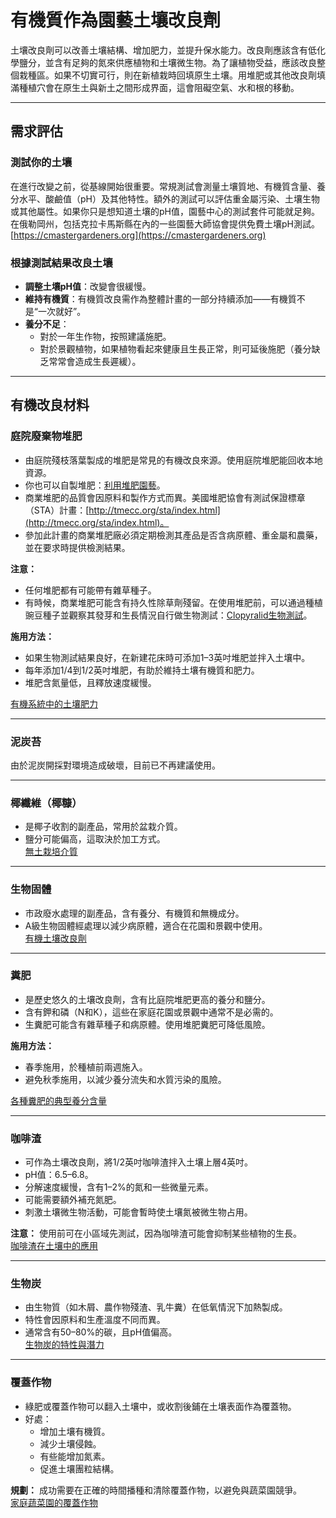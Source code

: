 # 有機質作為園藝土壤改良劑

土壤改良劑可以改善土壤結構、增加肥力，並提升保水能力。改良劑應該含有低化學鹽分，並含有足夠的氮來供應植物和土壤微生物。為了讓植物受益，應該改良整個栽種區。如果不切實可行，則在新植栽時回填原生土壤。用堆肥或其他改良劑填滿種植穴會在原生土與新土之間形成界面，這會阻礙空氣、水和根的移動。

---

## 需求評估

### 測試你的土壤

在進行改變之前，從基線開始很重要。常規測試會測量土壤質地、有機質含量、養分水平、酸鹼值（pH）及其他特性。額外的測試可以評估重金屬污染、土壤生物或其他屬性。如果你只是想知道土壤的pH值，園藝中心的測試套件可能就足夠。在俄勒岡州，包括克拉卡馬斯縣在內的一些園藝大師協會提供免費土壤pH測試。  
[https://cmastergardeners.org](https://cmastergardeners.org)

### 根據測試結果改良土壤

- **調整土壤pH值**：改變會很緩慢。
- **維持有機質**：有機質改良需作為整體計畫的一部分持續添加——有機質不是“一次就好”。
- **養分不足**：
  - 對於一年生作物，按照建議施肥。
  - 對於景觀植物，如果植物看起來健康且生長正常，則可延後施肥（養分缺乏常常會造成生長遲緩）。

---

## 有機改良材料

### 庭院廢棄物堆肥

- 由庭院殘枝落葉製成的堆肥是常見的有機改良來源。使用庭院堆肥能回收本地資源。
- 你也可以自製堆肥：[利用堆肥園藝](https://cmastergardeners.files.wordpress.com/2022/02/gardening-with-compost.pdf)。
- 商業堆肥的品質會因原料和製作方式而異。美國堆肥協會有測試保證標章（STA）計畫：[http://tmecc.org/sta/index.html](http://tmecc.org/sta/index.html)。
- 參加此計畫的商業堆肥廠必須定期檢測其產品是否含病原體、重金屬和農藥，並在要求時提供檢測結果。

**注意：**

- 任何堆肥都有可能帶有雜草種子。
- 有時候，商業堆肥可能含有持久性除草劑殘留。在使用堆肥前，可以通過種植豌豆種子並觀察其發芽和生長情況自行做生物測試：[Clopyralid生物測試](https://s3.wp.wsu.edu/uploads/sites/411/2014/12/PDF_Clopyralid_Bioassay.pdf)。

**施用方法：**

- 如果生物測試結果良好，在新建花床時可添加1–3英吋堆肥並拌入土壤中。
- 每年添加1/4到1/2英吋堆肥，有助於維持土壤有機質和肥力。
- 堆肥含氮量低，且釋放速度緩慢。

[有機系統中的土壤肥力](https://pubs.extension.wsu.edu/soil-fertility-in-organic-systems-a-guide-for-gardeners-and-small-acreage-farmers)

---

### 泥炭苔

由於泥炭開採對環境造成破壞，目前已不再建議使用。

---

### 椰纖維（椰糠）

- 是椰子收割的副產品，常用於盆栽介質。
- 鹽分可能偏高，這取決於加工方式。  
[無土栽培介質](https://extension.okstate.edu/fact-sheets/soilless-growing-mediums.html)

---

### 生物固體

- 市政廢水處理的副產品，含有養分、有機質和無機成分。
- A級生物固體經處理以減少病原體，適合在花園和景觀中使用。  
[有機土壤改良劑](https://pubs.extension.wsu.edu/organic-soil-amendments-in-yards-and-gardens-how-much-is-enough-home-garden-series)

---

### 糞肥

- 是歷史悠久的土壤改良劑，含有比庭院堆肥更高的養分和鹽分。
- 含有鉀和磷（N和K），這些在家庭花園或景觀中通常不是必需的。
- 生糞肥可能含有雜草種子和病原體。使用堆肥糞肥可降低風險。

**施用方法：**

- 春季施用，於種植前兩週施入。
- 避免秋季施用，以減少養分流失和水質污染的風險。

[各種糞肥的典型養分含量](https://pubs.extension.wsu.edu/fertilizing-with-manure)

---

### 咖啡渣

- 可作為土壤改良劑，將1/2英吋咖啡渣拌入土壤上層4英吋。
- pH值：6.5–6.8。
- 分解速度緩慢，含有1–2%的氮和一些微量元素。
- 可能需要額外補充氮肥。
- 刺激土壤微生物活動，可能會暫時使土壤氮被微生物占用。

**注意：** 使用前可在小區域先測試，因為咖啡渣可能會抑制某些植物的生長。  
[咖啡渣在土壤中的應用](https://today.oregonstate.edu/news/used-appropriately-coffee-grounds-improve-soil-and-kill-slugs)

---

### 生物炭

- 由生物質（如木屑、農作物殘渣、乳牛糞）在低氧情況下加熱製成。
- 特性會因原料和生產溫度不同而異。
- 通常含有50–80%的碳，且pH值偏高。  
[生物炭的特性與潛力](https://extension.psu.edu/biochar-properties-and-potential)

---

### 覆蓋作物

- 綠肥或覆蓋作物可以翻入土壤中，或收割後鋪在土壤表面作為覆蓋物。
- 好處：
  - 增加土壤有機質。
  - 減少土壤侵蝕。
  - 有些能增加氮素。
  - 促進土壤團粒結構。

**規劃：** 成功需要在正確的時間播種和清除覆蓋作物，以避免與蔬菜園競爭。  
[家庭蔬菜園的覆蓋作物](https://cmastergardeners.files.wordpress.com/2022/10/cover-crops-for-home-vegetable-gardens.pdf)
